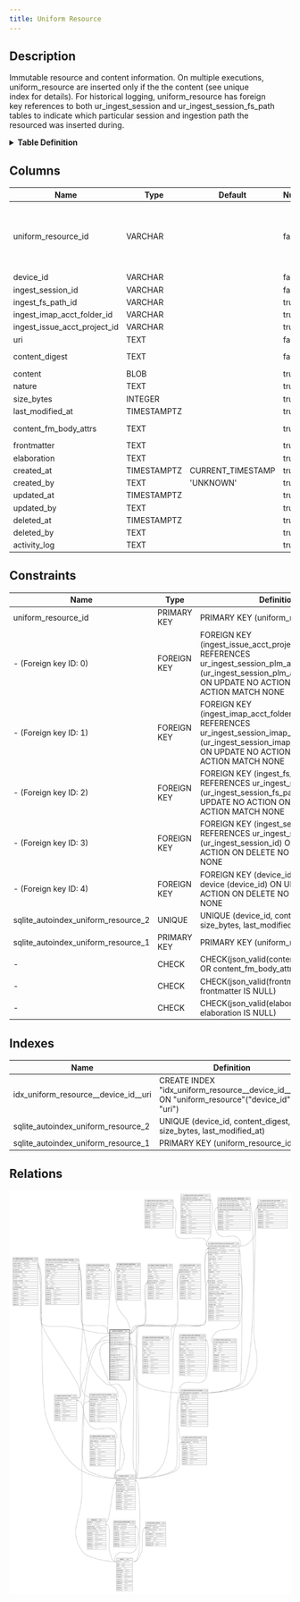 ```yaml
---
title: Uniform Resource
---
```


## Description

Immutable resource and content information. On multiple executions,\
uniform_resource are inserted only if the the content (see unique\
index for details). For historical logging, uniform_resource has foreign\
key references to both ur_ingest_session and ur_ingest_session_fs_path\
tables to indicate which particular session and ingestion path the\
resourced was inserted during.

<details>
<summary><strong>Table Definition</strong></summary>

```sql
CREATE TABLE "uniform_resource" (
    "uniform_resource_id" VARCHAR PRIMARY KEY NOT NULL,
    "device_id" VARCHAR NOT NULL,
    "ingest_session_id" VARCHAR NOT NULL,
    "ingest_fs_path_id" VARCHAR,
    "ingest_imap_acct_folder_id" VARCHAR,
    "ingest_issue_acct_project_id" VARCHAR,
    "uri" TEXT NOT NULL,
    "content_digest" TEXT NOT NULL,
    "content" BLOB,
    "nature" TEXT,
    "size_bytes" INTEGER,
    "last_modified_at" TIMESTAMPTZ,
    "content_fm_body_attrs" TEXT CHECK(json_valid(content_fm_body_attrs) OR content_fm_body_attrs IS NULL),
    "frontmatter" TEXT CHECK(json_valid(frontmatter) OR frontmatter IS NULL),
    "elaboration" TEXT CHECK(json_valid(elaboration) OR elaboration IS NULL),
    "created_at" TIMESTAMPTZ DEFAULT CURRENT_TIMESTAMP,
    "created_by" TEXT DEFAULT 'UNKNOWN',
    "updated_at" TIMESTAMPTZ,
    "updated_by" TEXT,
    "deleted_at" TIMESTAMPTZ,
    "deleted_by" TEXT,
    "activity_log" TEXT,
    FOREIGN KEY("device_id") REFERENCES "device"("device_id"),
    FOREIGN KEY("ingest_session_id") REFERENCES "ur_ingest_session"("ur_ingest_session_id"),
    FOREIGN KEY("ingest_fs_path_id") REFERENCES "ur_ingest_session_fs_path"("ur_ingest_session_fs_path_id"),
    FOREIGN KEY("ingest_imap_acct_folder_id") REFERENCES "ur_ingest_session_imap_acct_folder"("ur_ingest_session_imap_acct_folder_id"),
    FOREIGN KEY("ingest_issue_acct_project_id") REFERENCES "ur_ingest_session_plm_acct_project"("ur_ingest_session_plm_acct_project_id"),
    UNIQUE("device_id", "content_digest", "uri", "size_bytes", "last_modified_at")
)
```

</details>

## Columns

| Name                         | Type        | Default           | Nullable | Children                                                                                                                                                                                                                                                                                                                                                                                                                                                                                                                                                                                                                                                                                                                                                                                                          | Parents                                                                                                               | Comment                                                                                                |
| ---------------------------- | ----------- | ----------------- | -------- | ----------------------------------------------------------------------------------------------------------------------------------------------------------------------------------------------------------------------------------------------------------------------------------------------------------------------------------------------------------------------------------------------------------------------------------------------------------------------------------------------------------------------------------------------------------------------------------------------------------------------------------------------------------------------------------------------------------------------------------------------------------------------------------------------------------------- | --------------------------------------------------------------------------------------------------------------------- | ------------------------------------------------------------------------------------------------------ |
| uniform_resource_id          | VARCHAR     |                   | false    | [uniform_resource_transform](/docs/standard-library/rssd-schema/uniform_resource_transform) [ur_ingest_session_fs_path_entry](/docs/standard-library/rssd-schema/ur_ingest_session_fs_path_entry) [ur_ingest_session_task](/docs/standard-library/rssd-schema/ur_ingest_session_task) [ur_ingest_session_imap_acct_folder_message](/docs/standard-library/rssd-schema/ur_ingest_session_imap_acct_folder_message) [ur_ingest_session_plm_acct_project_issue](/docs/standard-library/rssd-schema/ur_ingest_session_plm_acct_project_issue) [ur_ingest_session_attachment](/docs/standard-library/rssd-schema/ur_ingest_session_attachment) [ur_ingest_session_udi_pgp_sql](/docs/standard-library/rssd-schema/ur_ingest_session_udi_pgp_sql) |                                                                                                                       | uniform_resource ULID primary key                                                                      |
| device_id                    | VARCHAR     |                   | false    |                                                                                                                                                                                                                                                                                                                                                                                                                                                                                                                                                                                                                                                                                                                                                                                                                   | [device](/docs/standard-library/rssd-schema/device)                                                         | which device row introduced this resource                                                              |
| ingest_session_id            | VARCHAR     |                   | false    |                                                                                                                                                                                                                                                                                                                                                                                                                                                                                                                                                                                                                                                                                                                                                                                                                   | [ur_ingest_session](/docs/standard-library/rssd-schema/ur_ingest_session)                                   | which ur_ingest_session row introduced this resource                                                   |
| ingest_fs_path_id            | VARCHAR     |                   | true     |                                                                                                                                                                                                                                                                                                                                                                                                                                                                                                                                                                                                                                                                                                                                                                                                                   | [ur_ingest_session_fs_path](/docs/standard-library/rssd-schema/ur_ingest_session_fs_path)                   | which ur_ingest_session_fs_path row introduced this resource                                           |
| ingest_imap_acct_folder_id   | VARCHAR     |                   | true     |                                                                                                                                                                                                                                                                                                                                                                                                                                                                                                                                                                                                                                                                                                                                                                                                                   | [ur_ingest_session_imap_acct_folder](/docs/standard-library/rssd-schema/ur_ingest_session_imap_acct_folder) | {"isSqlDomainZodDescrMeta":true,"isVarChar":true}                                                      |
| ingest_issue_acct_project_id | VARCHAR     |                   | true     |                                                                                                                                                                                                                                                                                                                                                                                                                                                                                                                                                                                                                                                                                                                                                                                                                   | [ur_ingest_session_plm_acct_project](/docs/standard-library/rssd-schema/ur_ingest_session_plm_acct_project) | {"isSqlDomainZodDescrMeta":true,"isVarChar":true}                                                      |
| uri                          | TEXT        |                   | false    |                                                                                                                                                                                                                                                                                                                                                                                                                                                                                                                                                                                                                                                                                                                                                                                                                   |                                                                                                                       | the resource's URI (dependent on how it was acquired and on which device)                              |
| content_digest               | TEXT        |                   | false    |                                                                                                                                                                                                                                                                                                                                                                                                                                                                                                                                                                                                                                                                                                                                                                                                                   |                                                                                                                       | '-' when no hash was computed (not NULL); content_digest for symlinks will be the same as their target |
| content                      | BLOB        |                   | true     |                                                                                                                                                                                                                                                                                                                                                                                                                                                                                                                                                                                                                                                                                                                                                                                                                   |                                                                                                                       | either NULL if no content was acquired or the actual blob/text of the content                          |
| nature                       | TEXT        |                   | true     |                                                                                                                                                                                                                                                                                                                                                                                                                                                                                                                                                                                                                                                                                                                                                                                                                   |                                                                                                                       | file extension or MIME                                                                                 |
| size_bytes                   | INTEGER     |                   | true     |                                                                                                                                                                                                                                                                                                                                                                                                                                                                                                                                                                                                                                                                                                                                                                                                                   |                                                                                                                       |                                                                                                        |
| last_modified_at             | TIMESTAMPTZ |                   | true     |                                                                                                                                                                                                                                                                                                                                                                                                                                                                                                                                                                                                                                                                                                                                                                                                                   |                                                                                                                       | {"isSqlDomainZodDescrMeta":true,"isDateSqlDomain":true,"isDateTime":true}                              |
| content_fm_body_attrs        | TEXT        |                   | true     |                                                                                                                                                                                                                                                                                                                                                                                                                                                                                                                                                                                                                                                                                                                                                                                                                   |                                                                                                                       | each component of frontmatter-based content ({ frontMatter: '', body: '', attrs: {...} })              |
| frontmatter                  | TEXT        |                   | true     |                                                                                                                                                                                                                                                                                                                                                                                                                                                                                                                                                                                                                                                                                                                                                                                                                   |                                                                                                                       | meta data or other "frontmatter" in JSON format                                                        |
| elaboration                  | TEXT        |                   | true     |                                                                                                                                                                                                                                                                                                                                                                                                                                                                                                                                                                                                                                                                                                                                                                                                                   |                                                                                                                       | anything that doesn't fit in other columns (JSON)                                                      |
| created_at                   | TIMESTAMPTZ | CURRENT_TIMESTAMP | true     |                                                                                                                                                                                                                                                                                                                                                                                                                                                                                                                                                                                                                                                                                                                                                                                                                   |                                                                                                                       |                                                                                                        |
| created_by                   | TEXT        | 'UNKNOWN'         | true     |                                                                                                                                                                                                                                                                                                                                                                                                                                                                                                                                                                                                                                                                                                                                                                                                                   |                                                                                                                       |                                                                                                        |
| updated_at                   | TIMESTAMPTZ |                   | true     |                                                                                                                                                                                                                                                                                                                                                                                                                                                                                                                                                                                                                                                                                                                                                                                                                   |                                                                                                                       |                                                                                                        |
| updated_by                   | TEXT        |                   | true     |                                                                                                                                                                                                                                                                                                                                                                                                                                                                                                                                                                                                                                                                                                                                                                                                                   |                                                                                                                       |                                                                                                        |
| deleted_at                   | TIMESTAMPTZ |                   | true     |                                                                                                                                                                                                                                                                                                                                                                                                                                                                                                                                                                                                                                                                                                                                                                                                                   |                                                                                                                       |                                                                                                        |
| deleted_by                   | TEXT        |                   | true     |                                                                                                                                                                                                                                                                                                                                                                                                                                                                                                                                                                                                                                                                                                                                                                                                                   |                                                                                                                       |                                                                                                        |
| activity_log                 | TEXT        |                   | true     |                                                                                                                                                                                                                                                                                                                                                                                                                                                                                                                                                                                                                                                                                                                                                                                                                   |                                                                                                                       | {"isSqlDomainZodDescrMeta":true,"isJsonSqlDomain":true}                                                |

## Constraints

| Name                                | Type        | Definition                                                                                                                                                                          |
| ----------------------------------- | ----------- | ----------------------------------------------------------------------------------------------------------------------------------------------------------------------------------- |
| uniform_resource_id                 | PRIMARY KEY | PRIMARY KEY (uniform_resource_id)                                                                                                                                                   |
| - (Foreign key ID: 0)               | FOREIGN KEY | FOREIGN KEY (ingest_issue_acct_project_id) REFERENCES ur_ingest_session_plm_acct_project (ur_ingest_session_plm_acct_project_id) ON UPDATE NO ACTION ON DELETE NO ACTION MATCH NONE |
| - (Foreign key ID: 1)               | FOREIGN KEY | FOREIGN KEY (ingest_imap_acct_folder_id) REFERENCES ur_ingest_session_imap_acct_folder (ur_ingest_session_imap_acct_folder_id) ON UPDATE NO ACTION ON DELETE NO ACTION MATCH NONE   |
| - (Foreign key ID: 2)               | FOREIGN KEY | FOREIGN KEY (ingest_fs_path_id) REFERENCES ur_ingest_session_fs_path (ur_ingest_session_fs_path_id) ON UPDATE NO ACTION ON DELETE NO ACTION MATCH NONE                              |
| - (Foreign key ID: 3)               | FOREIGN KEY | FOREIGN KEY (ingest_session_id) REFERENCES ur_ingest_session (ur_ingest_session_id) ON UPDATE NO ACTION ON DELETE NO ACTION MATCH NONE                                              |
| - (Foreign key ID: 4)               | FOREIGN KEY | FOREIGN KEY (device_id) REFERENCES device (device_id) ON UPDATE NO ACTION ON DELETE NO ACTION MATCH NONE                                                                            |
| sqlite_autoindex_uniform_resource_2 | UNIQUE      | UNIQUE (device_id, content_digest, uri, size_bytes, last_modified_at)                                                                                                               |
| sqlite_autoindex_uniform_resource_1 | PRIMARY KEY | PRIMARY KEY (uniform_resource_id)                                                                                                                                                   |
| -                                   | CHECK       | CHECK(json_valid(content_fm_body_attrs) OR content_fm_body_attrs IS NULL)                                                                                                           |
| -                                   | CHECK       | CHECK(json_valid(frontmatter) OR frontmatter IS NULL)                                                                                                                               |
| -                                   | CHECK       | CHECK(json_valid(elaboration) OR elaboration IS NULL)                                                                                                                               |

## Indexes

| Name                                 | Definition                                                                                    |
| ------------------------------------ | --------------------------------------------------------------------------------------------- |
| idx_uniform_resource__device_id__uri | CREATE INDEX "idx_uniform_resource__device_id__uri" ON "uniform_resource"("device_id", "uri") |
| sqlite_autoindex_uniform_resource_2  | UNIQUE (device_id, content_digest, uri, size_bytes, last_modified_at)                         |
| sqlite_autoindex_uniform_resource_1  | PRIMARY KEY (uniform_resource_id)                                                             |

## Relations

![er](../../../../../assets/images/content/docs/standard-library/rssd-schema/uniform_resource.svg)
